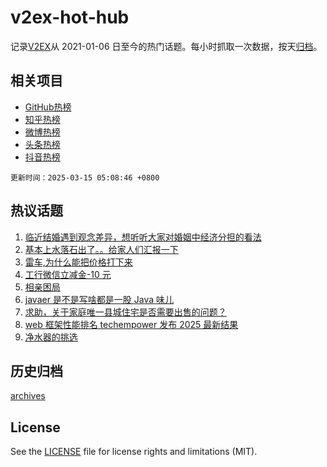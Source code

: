 # v2ex-hot-hub

 记录[V2EX](https://www.v2ex.com/)从 2021-01-06 日至今的热门话题。每小时抓取一次数据，按天[归档](archives)。
 
 ## 相关项目

- [GitHub热榜](https://github.com/lonnyzhang423/github-hot-hub)
- [知乎热榜](https://github.com/lonnyzhang423/zhihu-hot-hub)
- [微博热榜](https://github.com/lonnyzhang423/weibo-hot-hub)
- [头条热榜](https://github.com/lonnyzhang423/toutiao-hot-hub)
- [抖音热榜](https://github.com/lonnyzhang423/douyin-hot-hub)


 `更新时间：2025-03-15 05:08:46 +0800`

## 热议话题

1. [临近结婚遇到观念差异，想听听大家对婚姻中经济分担的看法](https://www.v2ex.com/t/1118412)
1. [基本上水落石出了。。给家人们汇报一下](https://www.v2ex.com/t/1118410)
1. [雷车,为什么能把价格打下来](https://www.v2ex.com/t/1118459)
1. [工行微信立减金-10 元](https://www.v2ex.com/t/1118370)
1. [相亲困局](https://www.v2ex.com/t/1118456)
1. [javaer 是不是写啥都是一股 Java 味儿](https://www.v2ex.com/t/1118358)
1. [求助，关于家庭唯一县城住宅是否需要出售的问题？](https://www.v2ex.com/t/1118339)
1. [web 框架性能排名 techempower 发布 2025 最新结果](https://www.v2ex.com/t/1118355)
1. [净水器的挑选](https://www.v2ex.com/t/1118303)

## 历史归档

[archives](archives)

## License

See the [LICENSE](LICENSE) file for license rights and limitations (MIT).
